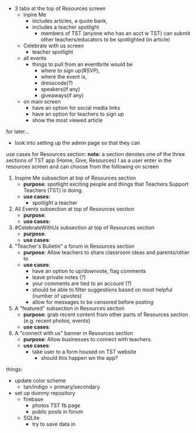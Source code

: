 - 3 tabs at the top of Resources screen
  - inpire Me
    - includes articles, a quote bank,
    - includes a teacher spotlight
      - members of TST (anyone who has an acct w TST) can submit other teachers/educators to be spotlighted (in article)
  - Celebrate with us screen
    - teacher spotlight
  - all events
    - things to pull from an eventbrite would be
      - where to sign up(RSVP),
      - where the event is,
      - dresscode(?)
      - speakers(if any)
      - giveaways(if any)
  - on main screen
    - have an option for social media links
    - have an option for teachers to sign up
    - show the most viewed article

for later...
- look into setting up the admin page so that they can 


use cases for Resources section:
**note:** a section denotes one of the three sections of TST app (Home, Give, Resources)
I as a user enter in the resources screen and can choose from the following on screen
1. Inspire Me subsection at top of Resources section 
   - **purpose**: spotlight exciting people and things that Teachers Support Teachers (TST) is doing.
   - **use cases**:
     - spotlight a teacher
2. All Events subsection at top of Resources section 
   - **purpose**:
   - **use cases**:
3. #CelebrateWithUs subsection at top of Resources section 
   - **purpose**:
   - **use cases**:
4. "Teacher's Bulletin" a forum in Resources section 
   - **purpose**: Allow teachers to share classroom ideas and parents/other to 
   - **use cases**:
     - have an option to up/downvote, flag comments
     - leave private notes (?)
     - your comments are tied to an account (?)
     - should be able to filter suggestions based on most helpful (number of upvotes)
     - allow for messages to be censored before posting
5. A "featured" subsection in Resources section 
   - **purpose**: grab recent content from other parts of Resources section (e.g. recent photos, events)
   - **use cases**:
6. A "connect with us" banner in Resources section 
   - **purpose**: Allow businesses to connect with teachers.
   - **use cases**:
     - take user to a form housed on TST website
       - should this happen wn the app?

things: 
- update color scheme
  - tan/indigo = primary/secondary 
- set up dummy repository
  - firebase
    - photos TST fb page
    - public posts in forum
  - SQLite
    - try to save data in 